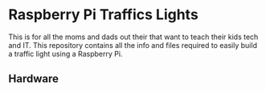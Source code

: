 # Raspberry Pi Traffics Lights

This is for all the moms and dads out their that want to teach their kids tech and IT. This repository contains all the info and files required to easily build a traffic light using a Raspberry Pi.

## Hardware
